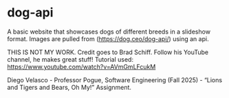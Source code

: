 # dog-api
A basic website that showcases dogs of different breeds in a slideshow format. Images are pulled from (https://dog.ceo/dog-api/) using an api.

THIS IS NOT MY WORK. Credit goes to Brad Schiff.
Follow his YouTube channel, he makes great stuff!
Tutorial used: https://www.youtube.com/watch?v=AVmGmLFcukM

Diego Velasco - Professor Pogue, Software Engineering (Fall 2025) - “Lions and Tigers and Bears, Oh My!” Assignment.
